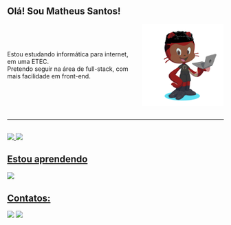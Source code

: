 ## Olá! Sou Matheus Santos! <br>
<div style="display: flex; align-items: center; gap: 20px;">
   <div>
      Estou estudando informática para internet, em uma ETEC. <br>
      Pretendo seguir na área de full-stack, com mais facilidade em front-end.
   </div>
   <img src="giteu.png" width="200px" height="190px" style="margin-right: 0;">
</div>
<br>
<hr>
<br>
<div>
   <a href="https://github.com/seu-usuário-aqui">
   <img height=190em src="https://github-readme-streak-stats.herokuapp.com/?user=matheussantosrodrigues" />
   <img loading="lazy" height="180em" src="https://github-readme-stats.vercel.app/api/top-langs/?username=matheussantosrodrigues&layout=compact&langs_count=7&theme=dracula"/>
</div>

## Estou aprendendo 

<img src="https://skillicons.dev/icons?i=html,css,js,php,react,git,github,mysql,nodejs,npm,vscode">

## Contatos:

<div>
<a href="https://instagram.com/matheussantosdri" target="_blank"><img loading="lazy" src="https://img.shields.io/badge/-Instagram-%23E4405F?style=for-the-badge&logo=instagram&logoColor=white" target="_blank"></a>
<a href="https://www.linkedin.com/in/matheussantosdri" target="_blank"><img loading="lazy" src="https://img.shields.io/badge/-LinkedIn-%230077B5?style=for-the-badge&logo=linkedin&logoColor=white" target="_blank"></a>   
</div>
